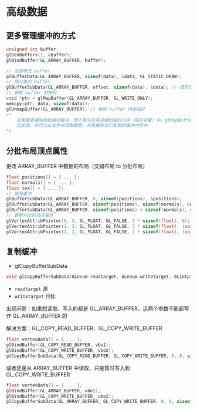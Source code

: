 # 高级数据

## 更多管理缓冲的方式

```c++
unsigned int buffer;
glGenBuffers(1, &buffer);
glBindBuffer(GL_ARRAY_BUFFER, buffer);

// 全部填充 buffer
glBufferData(GL_ARRAY_BUFFER, sizeof(data), &data, GL_STATIC_DRAW);
// 部分填充 buffer
glBufferSubData(GL_ARRAY_BUFFER, offset, sizeof(data), &data); // 填充范围 [24, 24+sizeof(data)]
// 获取 buffer 的指针
void *ptr = glMapBuffer(GL_ARRAY_BUFFER, GL_WRITE_ONLY);
memcpy(ptr, data, sizeof(data));
glUnmapBuffer(GL_ARRAY_BUFFER); // 解绑 buffer 内存指针
/*
	如果要直接映射数据到缓冲，而不事先将其存储到临时内存（临时变量）中，glMapBuffer这个函数会很有用
	比如说，你可以从文件中读取数据，并直接将它们复制到缓冲内存中。
*/
```



## 分批布局顶点属性

更改 ARRAY_BUFFER 中数据的布局（交错布局 to 分批布局）

```c++
float positions[] = { ... };
float normals[] = { ... };
float tex[] = { ... };
// 填充缓冲
glBufferSubData(GL_ARRAY_BUFFER, 0, sizeof(positions), &positions);
glBufferSubData(GL_ARRAY_BUFFER, sizeof(positions), sizeof(normals), &normals);
glBufferSubData(GL_ARRAY_BUFFER, sizeof(positions) + sizeof(normals), sizeof(tex), &tex);
// 更新对应的顶点属性
glVertexAttribPointer(0, 3, GL_FLOAT, GL_FALSE, 3 * sizeof(float), 0);  
glVertexAttribPointer(1, 3, GL_FLOAT, GL_FALSE, 3 * sizeof(float), (void*)(sizeof(positions)));  
glVertexAttribPointer(2, 2, GL_FLOAT, GL_FALSE, 2 * sizeof(float), (void*)(sizeof(positions) + sizeof(normals)));
```



## 复制缓冲

+ glCopyBufferSubData

```c++
void glCopyBufferSubData(GLenum readtarget, GLenum writetarget, GLintptr readoffset, GLintptr writeoffset, GLsizeiptr size);
```

+ `readtarget` 源
+ `writetarget` 目标

出现问题：如果想读取、写入的都是 GL_ARRAY_BUFFER，这两个参数不能都写作 GL_ARRAY_BUFFER 的

解决方案：GL_COPY_READ_BUFFER、GL_COPY_WRITE_BUFFER

```c++
float vertexData[] = { ... };
glBindBuffer(GL_COPY_READ_BUFFER, vbo1);
glBindBuffer(GL_COPY_WRITE_BUFFER, vbo2);
glCopyBufferSubData(GL_COPY_READ_BUFFER, GL_COPY_WRITE_BUFFER, 0, 0, sizeof(vertexData));
```

或者还是从 ARRAY_BUFFER 中读取，只是暂时写入到 GL_COPY_WRITE_BUFFER

```c++
float vertexData[] = { ... };
glBindBuffer(GL_ARRAY_BUFFER, vbo1);
glBindBuffer(GL_COPY_WRITE_BUFFER, vbo2);
glCopyBufferSubData(GL_ARRAY_BUFFER, GL_COPY_WRITE_BUFFER, 0, 0, sizeof(vertexData));
```
















